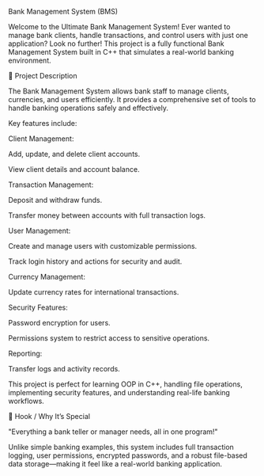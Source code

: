Bank Management System (BMS)

Welcome to the Ultimate Bank Management System!
Ever wanted to manage bank clients, handle transactions, and control users with just one application? Look no further! This project is a fully functional Bank Management System built in C++ that simulates a real-world banking environment.

📝 Project Description

The Bank Management System allows bank staff to manage clients, currencies, and users efficiently. It provides a comprehensive set of tools to handle banking operations safely and effectively.

Key features include:

Client Management:

Add, update, and delete client accounts.

View client details and account balance.

Transaction Management:

Deposit and withdraw funds.

Transfer money between accounts with full transaction logs.

User Management:

Create and manage users with customizable permissions.

Track login history and actions for security and audit.

Currency Management:

Update currency rates for international transactions.

Security Features:

Password encryption for users.

Permissions system to restrict access to sensitive operations.

Reporting:

Transfer logs and activity records.

This project is perfect for learning OOP in C++, handling file operations, implementing security features, and understanding real-life banking workflows.

🎯 Hook / Why It’s Special

"Everything a bank teller or manager needs, all in one program!"

Unlike simple banking examples, this system includes full transaction logging, user permissions, encrypted passwords, and a robust file-based data storage—making it feel like a real-world banking application.
